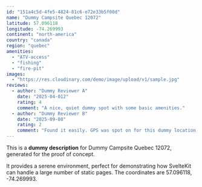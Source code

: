 ```yaml
---
id: "151a4c5d-4fe5-4824-81c6-e72e33b5f00d"
name: "Dummy Campsite Quebec 12072"
latitude: 57.096118
longitude: -74.269993
continent: "north-america"
country: "canada"
region: "quebec"
amenities:
  - "ATV-access"
  - "fishing"
  - "fire-pit"
images:
  - "https://res.cloudinary.com/demo/image/upload/v1/sample.jpg"
reviews:
  - author: "Dummy Reviewer A"
    date: "2025-04-012"
    rating: 4
    comment: "A nice, quiet dummy spot with some basic amenities."
  - author: "Dummy Reviewer B"
    date: "2025-09-08"
    rating: 2
    comment: "Found it easily. GPS was spot on for this dummy location."
---
```


This is a **dummy description** for Dummy Campsite Quebec 12072, generated for the proof of concept.

It provides a serene environment, perfect for demonstrating how SvelteKit can handle a large number of static pages. The coordinates are 57.096118, -74.269993.
